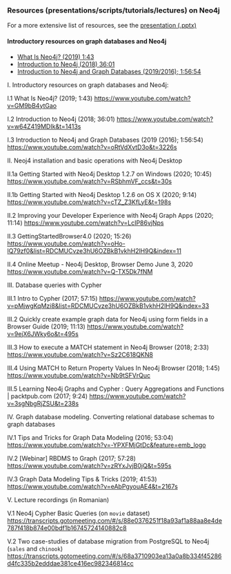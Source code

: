 ### Resources (presentations/scripts/tutorials/lectures) on Neo4j

For a more extensive list of resources, see the [presentation (.pptx)](https://github.com/marinfotache/Polyglot-Persistence-and-Big-Data/blob/master/03%20Graph%20databases.%20Neo4j/03%20%20Graph%20Databases.pptx)

#### Introductory resources on graph databases and Neo4j
- [What Is Neo4j? (2019) 1:43](https://www.youtube.com/watch?v=GM9bB4ytGao)
- [Introduction to Neo4j (2018) 36:01](https://www.youtube.com/watch?v=w64Z419MDIk&t=1413s)
- [Introduction to Neo4j and Graph Databases (2019/2016); 1:56:54](https://www.youtube.com/watch?v=oRtVdXvtD3o&t=3226s)



I. Introductory resources on graph databases and Neo4j:

I.1 What Is Neo4j? (2019; 1:43)
https://www.youtube.com/watch?v=GM9bB4ytGao

I.2 Introduction to Neo4j (2018; 36:01)
https://www.youtube.com/watch?v=w64Z419MDIk&t=1413s

I.3 Introduction to Neo4j and Graph Databases (2019 (2016); 1:56:54)
https://www.youtube.com/watch?v=oRtVdXvtD3o&t=3226s



II. Neoj4 installation and basic operations with Neo4j Desktop

II.1a Getting Started with Neo4j Desktop 1.2.7 on Windows (2020; 10:45)
https://www.youtube.com/watch?v=RSbhmVF_ccs&t=30s

II.1b Getting Started with Neo4j Desktop 1.2.6 on OS X (2020; 9:14)
https://www.youtube.com/watch?v=cTZ_Z3KfLyE&t=198s

II.2 Improving your Developer Experience with Neo4j Graph Apps (2020; 11:14)
https://www.youtube.com/watch?v=LcIP86vjNps

II.3 GettingStartedBrowser4.0 (2020; 15:26)
https://www.youtube.com/watch?v=oHo-lQ79zf0&list=RDCMUCvze3hU6OZBkB1vkhH2lH9Q&index=11

II.4 Online Meetup - Neo4j Desktop, Browser Demo June 3, 2020
https://www.youtube.com/watch?v=Q-TX5Dk7fNM

III. Database queries with Cypher

III.1 Intro to Cypher (2017; 57:15)
https://www.youtube.com/watch?v=pMjwgKqMzi8&list=RDCMUCvze3hU6OZBkB1vkhH2lH9Q&index=33

III.2 Quickly create example graph data for Neo4j using form fields in a Browser Guide (2019; 11:13)
https://www.youtube.com/watch?v=9ejX6JWky6o&t=495s

III.3 How to execute a MATCH statement in Neo4j Browser (2018; 2:33)
https://www.youtube.com/watch?v=Sz2C618QKN8

III.4 Using MATCH to Return Property Values In Neo4j Browser (2018; 1:45)
https://www.youtube.com/watch?v=Nb9tSFVrQuc

III.5 Learning Neo4j Graphs and Cypher : Query Aggregations and Functions | packtpub.com (2017; 9:24)
https://www.youtube.com/watch?v=3sgNbgRjZSU&t=238s



IV. Graph database modeling. Converting relational database schemas to graph databases

IV.1 Tips and Tricks for Graph Data Modeling (2016; 53:04)
https://www.youtube.com/watch?v=-YPXFMjGtDc&feature=emb_logo

IV.2 [Webinar] RBDMS to Graph (2017; 57:28)
https://www.youtube.com/watch?v=zRYxJvjB0jQ&t=595s

IV.3 Graph Data Modeling Tips & Tricks (2019; 41:53)
https://www.youtube.com/watch?v=eAbPgyouAE4&t=2167s


V. Lecture recordings (in Romanian)

V.1 Neo4j Cypher Basic Queries (on `movie` dataset)
https://transcripts.gotomeeting.com/#/s/88e0376251f18a93af1a88aa8e4de787f418b874e00bdf1b16745724140882c8

V.2 Two case-studies of database migration from PostgreSQL to Neo4j (`sales` and `chinook`)
https://transcripts.gotomeeting.com/#/s/68a3710903ea13a0a8b334f45286d4fc335b2edddae381ce416ec982346814cc



